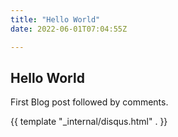 ```yaml
---
title: "Hello World"
date: 2022-06-01T07:04:55Z

---
```


## Hello World

First Blog post followed by comments.

{{ template "_internal/disqus.html" . }}